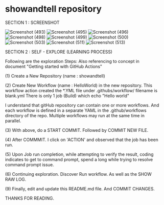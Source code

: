 # showandtell repository

SECTION 1 : SCREENSHOT

![Screenshot (493)](https://user-images.githubusercontent.com/82699795/121383667-335f2a80-c97a-11eb-8952-129cdecb5ced.png)
![Screenshot (495)](https://user-images.githubusercontent.com/82699795/121519927-e1271380-ca24-11eb-9c2d-3611c0c02354.png)
![Screenshot (496)](https://user-images.githubusercontent.com/82699795/121519933-e2f0d700-ca24-11eb-81aa-10124605f7ee.png)
![Screenshot (498)](https://user-images.githubusercontent.com/82699795/121519943-e5533100-ca24-11eb-9a1b-db18f84d45d7.png)
![Screenshot (499)](https://user-images.githubusercontent.com/82699795/121519952-e8e6b800-ca24-11eb-9b97-5fcc706aa28e.png)
![Screenshot (500)](https://user-images.githubusercontent.com/82699795/121520064-0ae03a80-ca25-11eb-8648-be474fed143d.png)
![Screenshot (503)](https://user-images.githubusercontent.com/82699795/121520067-0ca9fe00-ca25-11eb-9012-4d3069b89bda.png)
![Screenshot (511)](https://user-images.githubusercontent.com/82699795/121520069-0d429480-ca25-11eb-8edc-0ff532dd851f.png)
![Screenshot (513)](https://user-images.githubusercontent.com/82699795/121520071-0d429480-ca25-11eb-908e-899856501407.png)

SECTION 2 : SELF - EXPLORE (LEARNING PROCESS)

Following are the exploration Steps: Also referencing to concept in document "Getting started with GitHub Actions"

(1) Create a New Repository (name : showandtell)

(2) Create New Workflow (name : HelloWorld) in the new repository. 
This workflow action created the *.YML file under .githubs/workflow/
	filename is blank.yml
    	There is only 1 job (Build)
    	which echo "Hello world"

I understand that gitHub repository can contain one or more workflows. 
And each workflow is defined in a separate YAML in the .github/workflows directory of the repo. 
Multiple workflows may run at the same time in parallel.

(3) With above, do a START COMMIT. Followed by COMMIT NEW FILE.

(4) After COMMMIT. I click on 'ACTION' and observed that the job has been run. 

(5) Upon Job run completion, while attempting to verify the result, coding indicates to 
get to command prompt, spend a long while trying to resolve command prompt issue.

(6) Continuing exploration. 
Discover Run workflow. As well as the SHOW RAW LOG.

(9) Finally, edit and update this README.md file. And COMMIT CHANGES.

THANKS FOR READING.

